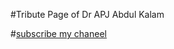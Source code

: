 #Tribute Page of Dr APJ Abdul Kalam

#[subscribe my chaneel](http://127.0.0.1:5500/MY%20HTML%20PROJECT/Maharashtra_Forts/forts-in-maharashtra.html)
